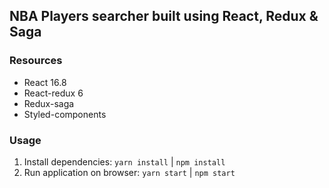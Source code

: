 ## NBA Players searcher built using React, Redux & Saga

### Resources

- React 16.8
- React-redux 6
- Redux-saga
- Styled-components

### Usage

1. Install dependencies: `yarn install` | `npm install`
2. Run application on browser: `yarn start` | `npm start`
